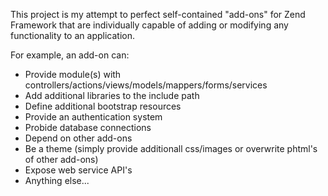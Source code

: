 This project is my attempt to perfect self-contained "add-ons" for Zend
Framework that are individually capable of adding or modifying any functionality
to an application.

For example, an add-on can:
*  Provide module(s) with controllers/actions/views/models/mappers/forms/services
*  Add additional libraries to the include path
*  Define additional bootstrap resources
*  Provide an authentication system
*  Probide database connections
*  Depend on other add-ons
*  Be a theme (simply provide additionall css/images or overwrite phtml's of other add-ons)
*  Expose web service API's
*  Anything else...
